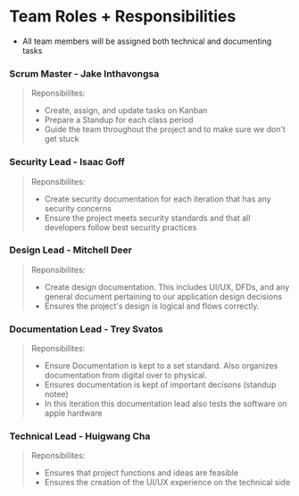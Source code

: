 # Team Roles + Responsibilities

- All team members will be assigned both technical and documenting tasks

### Scrum Master - Jake Inthavongsa
> Reponsibilites:
> - Create, assign, and update tasks on Kanban
> - Prepare a Standup for each class period
> - Guide the team throughout the project and to make sure we don't get stuck

### Security Lead - Isaac Goff
> Reponsibilites:
> - Create security documentation for each iteration that has any security concerns
> - Ensure the project meets security standards and that all developers follow best security practices

### Design Lead - Mitchell Deer 
> Reponsibilites:
> - Create design documentation. This includes UI/UX, DFDs, and any general document pertaining to our application design decisions
> - Ensures the project's design is logical and flows correctly. 

### Documentation Lead - Trey Svatos 
> Reponsibilites:
> - Ensure Documentation is kept to a set standard. Also organizes documentation from digital over to physical.
> - Ensures documentation is kept of important decisons (standup notee)
> - In this iteration this documentation lead also tests the software on apple hardware

### Technical Lead - Huigwang Cha 
> Reponsibilites:
> - Ensures that project functions and ideas are feasible
> - Ensures the creation of the UI/UX experience on the technical side
